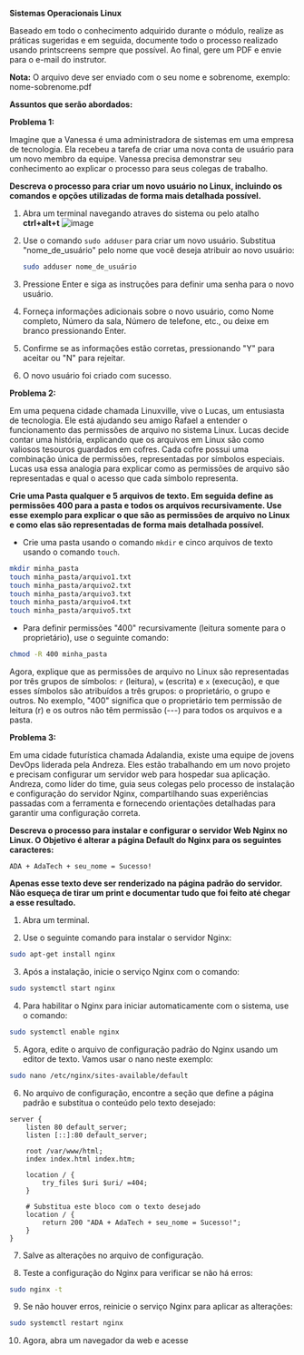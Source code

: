 **Sistemas Operacionais Linux**

Baseado em todo o conhecimento adquirido durante o módulo, realize as práticas sugeridas e em seguida, documente todo o processo realizado usando printscreens sempre que possível. Ao final, gere um PDF e envie para o e-mail do instrutor.

**Nota:** O arquivo deve ser enviado com o seu nome e sobrenome, exemplo: nome-sobrenome.pdf

**Assuntos que serão abordados:**

**Problema 1:**

Imagine que a Vanessa é uma administradora de sistemas em uma empresa de tecnologia. Ela recebeu a tarefa de criar uma nova conta de usuário para um novo membro da equipe. Vanessa precisa demonstrar seu conhecimento ao explicar o processo para seus colegas de trabalho.

**Descreva o processo para criar um novo usuário no Linux, incluindo os comandos e opções utilizadas de forma mais detalhada possível.**

1. Abra um terminal navegando atraves do sistema ou pelo atalho **ctrl+alt+t**
![image](https://github.com/daviamarall/Vem-Ser-Tech---DevOps/assets/40430859/57957e1f-af93-4548-9fb5-6c754a852718)

2. Use o comando `sudo adduser` para criar um novo usuário. Substitua "nome_de_usuário" pelo nome que você deseja atribuir ao novo usuário:
   
   ```bash
   sudo adduser nome_de_usuário
   ```

3. Pressione Enter e siga as instruções para definir uma senha para o novo usuário.

4. Forneça informações adicionais sobre o novo usuário, como Nome completo, Número da sala, Número de telefone, etc., ou deixe em branco pressionando Enter.

5. Confirme se as informações estão corretas, pressionando "Y" para aceitar ou "N" para rejeitar.

6. O novo usuário foi criado com sucesso.

**Problema 2:**

Em uma pequena cidade chamada Linuxville, vive o Lucas, um entusiasta de tecnologia. Ele está ajudando seu amigo Rafael a entender o funcionamento das permissões de arquivo no sistema Linux. Lucas decide contar uma história, explicando que os arquivos em Linux são como valiosos tesouros guardados em cofres. Cada cofre possui uma combinação única de permissões, representadas por símbolos especiais. Lucas usa essa analogia para explicar como as permissões de arquivo são representadas e qual o acesso que cada símbolo representa.

**Crie uma Pasta qualquer e 5 arquivos de texto. Em seguida define as permissões 400 para a pasta e todos os arquivos recursivamente. Use esse exemplo para explicar o que são as permissões de arquivo no Linux e como elas são representadas de forma mais detalhada possível.**

- Crie uma pasta usando o comando `mkdir` e cinco arquivos de texto usando o comando `touch`.

```bash
mkdir minha_pasta
touch minha_pasta/arquivo1.txt
touch minha_pasta/arquivo2.txt
touch minha_pasta/arquivo3.txt
touch minha_pasta/arquivo4.txt
touch minha_pasta/arquivo5.txt
```

- Para definir permissões "400" recursivamente (leitura somente para o proprietário), use o seguinte comando:

```bash
chmod -R 400 minha_pasta
```

Agora, explique que as permissões de arquivo no Linux são representadas por três grupos de símbolos: `r` (leitura), `w` (escrita) e `x` (execução), e que esses símbolos são atribuídos a três grupos: o proprietário, o grupo e outros. No exemplo, "400" significa que o proprietário tem permissão de leitura (r) e os outros não têm permissão (---) para todos os arquivos e a pasta.

**Problema 3:**

Em uma cidade futurística chamada Adalandia, existe uma equipe de jovens DevOps liderada pela Andreza. Eles estão trabalhando em um novo projeto e precisam configurar um servidor web para hospedar sua aplicação. Andreza, como líder do time, guia seus colegas pelo processo de instalação e configuração do servidor Nginx, compartilhando suas experiências passadas com a ferramenta e fornecendo orientações detalhadas para garantir uma configuração correta.

**Descreva o processo para instalar e configurar o servidor Web Nginx no Linux. O Objetivo é alterar a página Default do Nginx para os seguintes caracteres:**

```
ADA + AdaTech + seu_nome = Sucesso!
```

**Apenas esse texto deve ser renderizado na página padrão do servidor. Não esqueça de tirar um print e documentar tudo que foi feito até chegar a esse resultado.**

1. Abra um terminal.

2. Use o seguinte comando para instalar o servidor Nginx:

```bash
sudo apt-get install nginx
```

3. Após a instalação, inicie o serviço Nginx com o comando:

```bash
sudo systemctl start nginx
```

4. Para habilitar o Nginx para iniciar automaticamente com o sistema, use o comando:

```bash
sudo systemctl enable nginx
```

5. Agora, edite o arquivo de configuração padrão do Nginx usando um editor de texto. Vamos usar o nano neste exemplo:

```bash
sudo nano /etc/nginx/sites-available/default
```

6. No arquivo de configuração, encontre a seção que define a página padrão e substitua o conteúdo pelo texto desejado:

```plaintext
server {
    listen 80 default_server;
    listen [::]:80 default_server;

    root /var/www/html;
    index index.html index.htm;

    location / {
        try_files $uri $uri/ =404;
    }

    # Substitua este bloco com o texto desejado
    location / {
        return 200 "ADA + AdaTech + seu_nome = Sucesso!";
    }
}
```

7. Salve as alterações no arquivo de configuração.

8. Teste a configuração do Nginx para verificar se não há erros:

```bash
sudo nginx -t
```

9. Se não houver erros, reinicie o serviço Nginx para aplicar as alterações:

```bash
sudo systemctl restart nginx
```

10. Agora, abra um navegador da web e acesse
